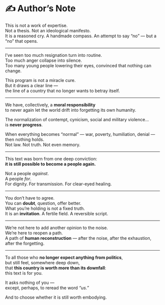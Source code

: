 # ✍️ Author’s Note

This is not a work of expertise.  
Not a thesis. Not an ideological manifesto.  
It is a reasoned cry. A handmade compass. An attempt to say “no” — but a “no” that opens.

---

I’ve seen too much resignation turn into routine.  
Too much anger collapse into silence.  
Too many young people lowering their eyes, convinced that nothing can change.

This program is not a miracle cure.  
But it draws a clear line —  
the line of a country that no longer wants to betray itself.

---

We have, collectively, a **moral responsibility**  
to never again let the world drift into forgetting its own humanity.

The normalization of contempt, cynicism, social and military violence...  
is **never progress**.

When everything becomes “normal” — war, poverty, humiliation, denial —  
then nothing holds.  
Not law. Not truth. Not even memory.

---

This text was born from one deep conviction:  
**it is still possible to become a people again.**

Not a people *against*.  
A people *for*.  
For dignity. For transmission. For clear-eyed healing.

---

You don’t have to agree.  
You can **doubt**, question, offer better.  
What you’re holding is not a fixed truth.  
It is an **invitation**. A fertile field. A reversible script.

---

We’re not here to add another opinion to the noise.  
We’re here to reopen a path.  
A path of **human reconstruction** — after the noise, after the exhaustion, after the forgetting.

---

To all those who **no longer expect anything from politics**,  
but still feel, somewhere deep down,  
that **this country is worth more than its downfall**:  
this text is for you.

It asks nothing of you —  
except, perhaps, to reread the word *“us.”*

And to choose whether it is still worth embodying.

